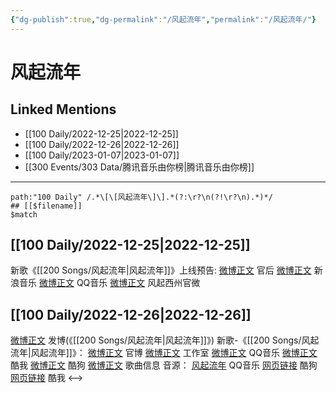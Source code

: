 ```yaml
---
{"dg-publish":true,"dg-permalink":"/风起流年","permalink":"/风起流年/"}
---
```


# 风起流年

## Linked Mentions
- [[100 Daily/2022-12-25\|2022-12-25]]
- [[100 Daily/2022-12-26\|2022-12-26]]
- [[100 Daily/2023-01-07\|2023-01-07]]
- [[300 Events/303 Data/腾讯音乐由你榜\|腾讯音乐由你榜]]


---

```expander
path:"100 Daily" /.*\[\[风起流年\]\].*(?:\r?\n(?!\r?\n).*)*/
## [[$filename]]
$match
```
## [[100 Daily/2022-12-25\|2022-12-25]]
新歌《[[200 Songs/风起流年\|风起流年]]》上线预告:
[微博正文](https://m.weibo.cn/5248300719/4850635915401756) 官后
[微博正文](https://m.weibo.cn/1266269835/4850624263096257) 新浪音乐
[微博正文](https://m.weibo.cn/2169129705/4850631791351828) QQ音乐
[微博正文](https://m.weibo.cn/7310781135/4850626758972891) 风起西州官微
## [[100 Daily/2022-12-26\|2022-12-26]]
[微博正文](https://m.weibo.cn/1736988591/4850867809554582) 发博(《[[200 Songs/风起流年\|风起流年]]》)
新歌-《[[200 Songs/风起流年\|风起流年]]》：
[微博正文](https://m.weibo.cn/7310781135/4850868341442684) 官博
[微博正文](https://m.weibo.cn/7478855230/4850874164447659) 工作室
[微博正文](https://m.weibo.cn/2169129705/4850865842957350) QQ音乐
[微博正文](https://m.weibo.cn/1738434147/4850865841635915) 酷我
[微博正文](https://m.weibo.cn/1665103091/4850866195013095) 酷狗
[微博正文](https://m.weibo.cn/6466290670/4850869784806037) 歌曲信息
音源：
[风起流年](https://weibo.cn/sinaurl?u=https%3A%2F%2Fi.y.qq.com%2Fv8%2Fplaysong.html%3Fsongid%3D389426904%26source%3Dyqq%26ADTAG%3Dhz_wb_sf%26channelId%3D10081987) QQ音乐
[网页链接](https://weibo.cn/sinaurl?u=https%3A%2F%2Ft1.kugou.com%2Fsong.html%3Fid%3D8rIsn0azGV3) 酷狗
[网页链接](https://weibo.cn/sinaurl?u=http%3A%2F%2Fm.kuwo.cn%2Fnewh5app%2Fplay_detail%2F256100389) 酷我
<-->